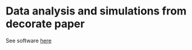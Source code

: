 # Data analysis and simulations from decorate paper
See software [here](https://github.com/GabrielHoffman/decorate)